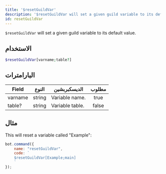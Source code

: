 ```yaml
---
title: '$resetGuildVar'
description: '$resetGuildVar will set a given guild variable to its default value.'
id: resetGuildVar
---
```


`$resetGuildVar` will set a given guild variable to its default value.

## الاستخدام

```php
$resetGuildVar[varname;table?]
```

## البارامترات

| Field   | النوع  | الديسكبربشين    | مطلوب |
| ------- | ------ | --------------- |:-----:|
| varname | string | Variable name.  | true  |
| table?  | string | Variable table. | false |

## مثال

This will reset a variable called "Example":

```javascript
bot.command({
    name: "resetGuildVar",
    code: `
    $resetGuildVar[Example;main]
    `
});
```
